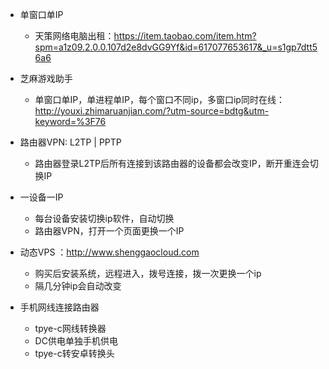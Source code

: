 - 单窗口单IP
  - 天策网络电脑出租：https://item.taobao.com/item.htm?spm=a1z09.2.0.0.107d2e8dvGG9Yf&id=617077653617&_u=s1gp7dtt56a6
  
- 芝麻游戏助手
  - 单窗口单IP，单进程单IP，每个窗口不同ip，多窗口ip同时在线：http://youxi.zhimaruanjian.com/?utm-source=bdtg&utm-keyword=%3F76

- 路由器VPN: L2TP | PPTP
  - 路由器登录L2TP后所有连接到该路由器的设备都会改变IP，断开重连会切换IP
  
- 一设备一IP
  - 每台设备安装切换ip软件，自动切换
  - 路由器VPN，打开一个页面更换一个IP
  
- 动态VPS ：http://www.shenggaocloud.com
  - 购买后安装系统，远程进入，拨号连接，拨一次更换一个ip
  - 隔几分钟ip会自动改变

- 手机网线连接路由器
  - tpye-c网线转换器
  - DC供电单独手机供电
  - tpye-c转安卓转换头
